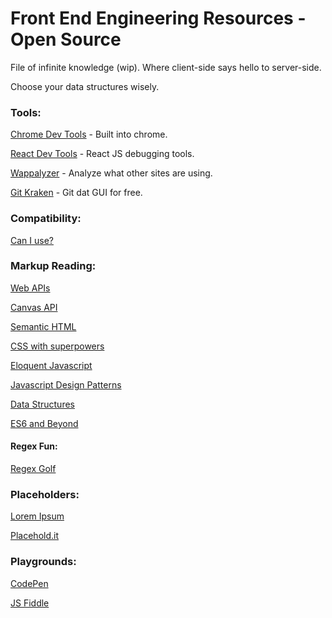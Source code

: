 # Front End Engineering Resources - Open Source
File of infinite knowledge (wip). Where client-side says hello to server-side. 

Choose your data structures wisely.

### Tools:
[Chrome Dev Tools](https://developer.chrome.com/devtools) - Built into chrome.

[React Dev Tools](https://chrome.google.com/webstore/detail/react-developer-tools/fmkadmapgofadopljbjfkapdkoienihi?hl=en) - React JS debugging tools.

[Wappalyzer](https://chrome.google.com/webstore/detail/wappalyzer/gppongmhjkpfnbhagpmjfkannfbllamg?hl=en) - Analyze what other sites are using. 

[Git Kraken](https://www.gitkraken.com/) - Git dat GUI for free. 

### Compatibility:
[Can I use?](http://caniuse.com/)

### Markup Reading:
[Web APIs](https://developer.mozilla.org/en-US/docs/Web/API)

[Canvas API](https://developer.mozilla.org/en-US/docs/Web/API/Canvas_API)

[Semantic HTML](https://www.w3schools.com/html/html5_semantic_elements.asp)

[CSS with superpowers](http://sass-lang.com/)

[Eloquent Javascript](http://eloquentjavascript.net/)

[Javascript Design Patterns](https://addyosmani.com/resources/essentialjsdesignpatterns/book/)

[Data Structures](https://developer.mozilla.org/en-US/docs/Web/JavaScript/Data_structures)

[ES6 and Beyond](https://github.com/getify/You-Dont-Know-JS/tree/master/es6%20%26%20beyond)

#### Regex Fun:
[Regex Golf](https://alf.nu/RegexGolf)

### Placeholders: 
[Lorem Ipsum](http://lipsum.com)

[Placehold.it](http://placehold.it)

### Playgrounds:
[CodePen](codepen.io)

[JS Fiddle](jsfiddle.net)
